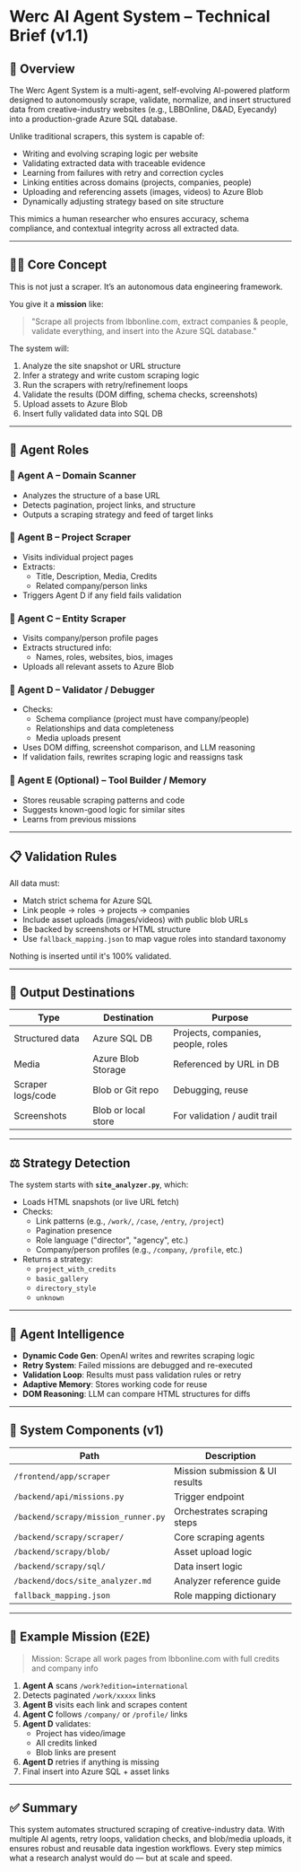 # Werc AI Agent System – Technical Brief (v1.1)

## 🌟 Overview
The Werc Agent System is a multi-agent, self-evolving AI-powered platform designed to autonomously scrape, validate, normalize, and insert structured data from creative-industry websites (e.g., LBBOnline, D&AD, Eyecandy) into a production-grade Azure SQL database.

Unlike traditional scrapers, this system is capable of:
- Writing and evolving scraping logic per website
- Validating extracted data with traceable evidence
- Learning from failures with retry and correction cycles
- Linking entities across domains (projects, companies, people)
- Uploading and referencing assets (images, videos) to Azure Blob
- Dynamically adjusting strategy based on site structure

This mimics a human researcher who ensures accuracy, schema compliance, and contextual integrity across all extracted data.

---

## 🧑‍💻 Core Concept
This is not just a scraper. It’s an autonomous data engineering framework.

You give it a **mission** like:
> "Scrape all projects from lbbonline.com, extract companies & people, validate everything, and insert into the Azure SQL database."

The system will:
1. Analyze the site snapshot or URL structure
2. Infer a strategy and write custom scraping logic
3. Run the scrapers with retry/refinement loops
4. Validate the results (DOM diffing, schema checks, screenshots)
5. Upload assets to Azure Blob
6. Insert fully validated data into SQL DB

---

## 🤖 Agent Roles

### 🔵 Agent A – Domain Scanner
- Analyzes the structure of a base URL
- Detects pagination, project links, and structure
- Outputs a scraping strategy and feed of target links

### 🔶 Agent B – Project Scraper
- Visits individual project pages
- Extracts:
  - Title, Description, Media, Credits
  - Related company/person links
- Triggers Agent D if any field fails validation

### 🔷 Agent C – Entity Scraper
- Visits company/person profile pages
- Extracts structured info:
  - Names, roles, websites, bios, images
- Uploads all relevant assets to Azure Blob

### 🔸 Agent D – Validator / Debugger
- Checks:
  - Schema compliance (project must have company/people)
  - Relationships and data completeness
  - Media uploads present
- Uses DOM diffing, screenshot comparison, and LLM reasoning
- If validation fails, rewrites scraping logic and reassigns task

### 🔹 Agent E (Optional) – Tool Builder / Memory
- Stores reusable scraping patterns and code
- Suggests known-good logic for similar sites
- Learns from previous missions

---

## 📋 Validation Rules

All data must:
- Match strict schema for Azure SQL
- Link people → roles → projects → companies
- Include asset uploads (images/videos) with public blob URLs
- Be backed by screenshots or HTML structure
- Use `fallback_mapping.json` to map vague roles into standard taxonomy

Nothing is inserted until it's 100% validated.

---

## 📄 Output Destinations

| Type              | Destination                | Purpose |
|-------------------|-----------------------------|---------|
| Structured data   | Azure SQL DB               | Projects, companies, people, roles |
| Media             | Azure Blob Storage         | Referenced by URL in DB |
| Scraper logs/code | Blob or Git repo           | Debugging, reuse |
| Screenshots       | Blob or local store         | For validation / audit trail |

---

## ⚖️ Strategy Detection

The system starts with **`site_analyzer.py`**, which:
- Loads HTML snapshots (or live URL fetch)
- Checks:
  - Link patterns (e.g., `/work/`, `/case`, `/entry`, `/project`)
  - Pagination presence
  - Role language ("director", "agency", etc.)
  - Company/person profiles (e.g., `/company`, `/profile`, etc.)
- Returns a strategy:
  - `project_with_credits`
  - `basic_gallery`
  - `directory_style`
  - `unknown`

---

## 🔧 Agent Intelligence

- **Dynamic Code Gen**: OpenAI writes and rewrites scraping logic
- **Retry System**: Failed missions are debugged and re-executed
- **Validation Loop**: Results must pass validation rules or retry
- **Adaptive Memory**: Stores working code for reuse
- **DOM Reasoning**: LLM can compare HTML structures for diffs

---

## 🚧 System Components (v1)

| Path                         | Description |
|------------------------------|-------------|
| `/frontend/app/scraper`      | Mission submission & UI results |
| `/backend/api/missions.py`   | Trigger endpoint |
| `/backend/scrapy/mission_runner.py` | Orchestrates scraping steps |
| `/backend/scrapy/scraper/`   | Core scraping agents |
| `/backend/scrapy/blob/`      | Asset upload logic |
| `/backend/scrapy/sql/`       | Data insert logic |
| `/backend/docs/site_analyzer.md` | Analyzer reference guide |
| `fallback_mapping.json`      | Role mapping dictionary |

---

## 🚀 Example Mission (E2E)

> Mission: Scrape all work pages from lbbonline.com with full credits and company info

1. **Agent A** scans `/work?edition=international`
2. Detects paginated `/work/xxxxx` links
3. **Agent B** visits each link and scrapes content
4. **Agent C** follows `/company/` or `/profile/` links
5. **Agent D** validates:
   - Project has video/image
   - All credits linked
   - Blob links are present
6. **Agent D** retries if anything is missing
7. Final insert into Azure SQL + asset links

---

## ✅ Summary
This system automates structured scraping of creative-industry data. With multiple AI agents, retry loops, validation checks, and blob/media uploads, it ensures robust and reusable data ingestion workflows. Every step mimics what a research analyst would do — but at scale and speed.